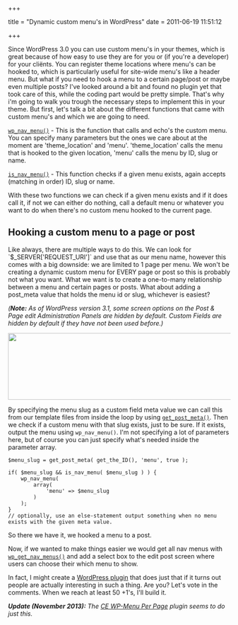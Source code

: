 +++

title = "Dynamic custom menu's in WordPress"
date = 2011-06-19 11:51:12

+++

Since WordPress 3.0 you can use custom menu's in your themes, which is great because of how easy to use they are for you or (if you're a developer) for your cliënts. You can register theme locations where menu's can be hooked to, which is particularly useful for site-wide menu's like a header menu. But what if you need to hook a menu to a certain page/post or maybe even multiple posts? I've looked around a bit and found no plugin yet that took care of this, while the coding part would be pretty simple. That's why i'm going to walk you trough the necessary steps to implement this in your theme. But first, let's talk a bit about the different functions that came with custom menu's and which we are going to need.

<a href="https://codex.wordpress.org/Function_Reference/wp_nav_menu">`wp_nav_menu()`</a> - This is the function that calls and echo's the custom menu. You can specify many parameters but the ones we care about at the moment are 'theme_location' and 'menu'. 'theme_location' calls the menu that is hooked to the given location, 'menu' calls the menu by ID, slug or name.

<a href="https://codex.wordpress.org/Function_Reference/wp_nav_menu">`is_nav_menu()`</a> - This function checks if a given menu exists, again accepts (matching in order) ID, slug or name.

With these two functions we can check if a given menu exists and if it does call it, if not we can either do nothing, call a default menu or whatever you want to do when there's no custom menu hooked to the current page.

<h2>Hooking a custom menu to a page or post</h2>
Like always, there are multiple ways to do this. We can look for `$_SERVER['REQUEST_URI']` and use that as our menu name, however this comes with a big downside: we are limited to 1 page per menu. We won't be creating a dynamic custom menu for EVERY page or post so this is probably not what you want. What we want is to create a one-to-many relationship between a menu and certain pages or posts. What about adding a post_meta value that holds the menu id or slug, whichever is easiest?

<em>(<strong>Note:</strong> As of WordPress version 3.1, some screen options on the Post &amp; Page edit Administration Panels are hidden by default. Custom Fields are hidden by default if they have not been used before.)</em>

<img class="aligncenter size-full wp-image-518" title="Custom field containting 'menu' meta value." alt="" src="/media/2011/dynamic-custom-menu-1.jpg" width="518" height="151" />

By specifying the menu slug as a custom field meta value we can call this from our template files from inside the loop by using <a href="https://codex.wordpress.org/Function_Reference/get_post_meta">`get_post_meta()`</a>. Then we check if a custom menu with that slug exists, just to be sure. If it exists, output the menu using `wp_nav_menu()`. I'm not specifying a lot of parameters here, but of course you can just specify what's needed inside the parameter array.

```php?start_inline=1
$menu_slug = get_post_meta( get_the_ID(), 'menu', true );

if( $menu_slug && is_nav_menu( $menu_slug ) ) {
	wp_nav_menu(
    	array(
			'menu' => $menu_slug
		)
    );
}
// optionally, use an else-statement output something when no menu exists with the given meta value.
```

So there we have it, we hooked a menu to a post.

Now, if we wanted to make things easier we would get all nav menus with <a href="https://core.trac.wordpress.org/browser/tags/3.1.3/wp-includes/nav-menu.php#l409">`wp_get_nav_menus()`</a> and add a select box to the edit post screen where users can choose their which menu to show.

In fact, I might create a <a href="https://www.dannyvankooten.com/wordpress-plugins/">WordPress plugin</a> that does just that if it turns out people are actually interesting in such a thing. Are you? Let's vote in the comments. When we reach at least 50 +1's, I'll build it.

_<strong>Update (November 2013):</strong> The <a href="https://wordpress.org/plugins/ce-wp-menu-per-page/">CE WP-Menu Per Page</a> plugin seems to do just this._
